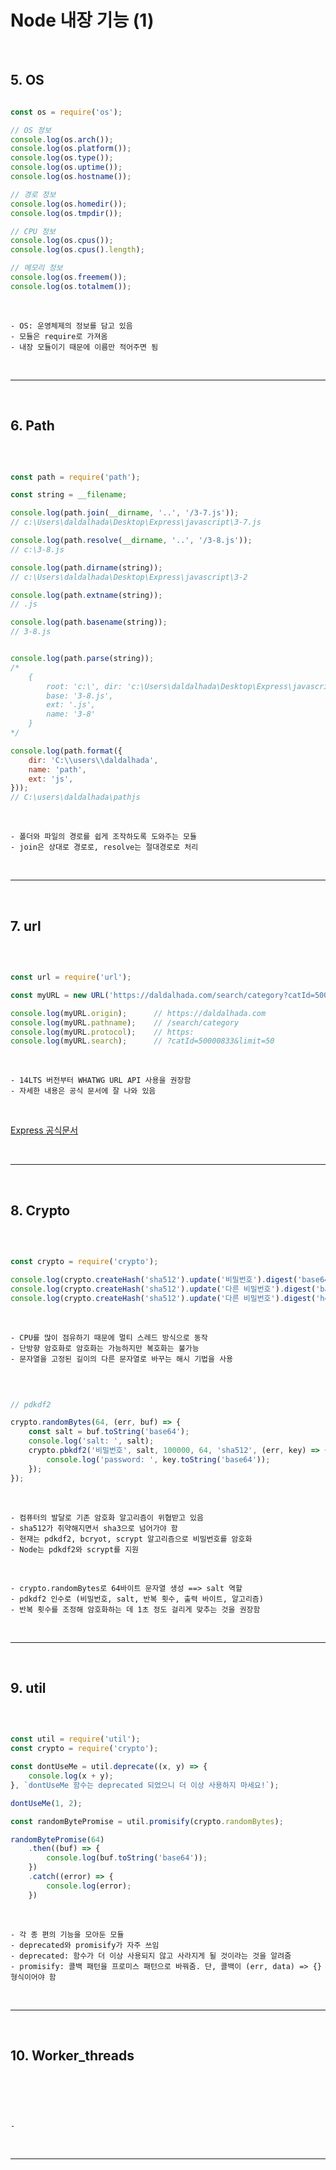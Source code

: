 # Node 내장 기능 (1)

<br>

## 5. OS

```javascript

const os = require('os');

// OS 정보
console.log(os.arch());
console.log(os.platform());
console.log(os.type());
console.log(os.uptime());
console.log(os.hostname());

// 경로 정보
console.log(os.homedir());
console.log(os.tmpdir());

// CPU 정보
console.log(os.cpus());
console.log(os.cpus().length);

// 메모리 정보
console.log(os.freemem());
console.log(os.totalmem());

```

<br>

    - OS: 운영체제의 정보를 담고 있음
    - 모듈은 require로 가져옴
    - 내장 모듈이기 때문에 이름만 적어주면 됨

<br>

***

<br>

## 6. Path

<br>


```javascript

const path = require('path');

const string = __filename;

console.log(path.join(__dirname, '..', '/3-7.js'));
// c:\Users\daldalhada\Desktop\Express\javascript\3-7.js

console.log(path.resolve(__dirname, '..', '/3-8.js'));
// c:\3-8.js

console.log(path.dirname(string));
// c:\Users\daldalhada\Desktop\Express\javascript\3-2

console.log(path.extname(string));
// .js

console.log(path.basename(string));
// 3-8.js


console.log(path.parse(string));
/*
    {
        root: 'c:\', dir: 'c:\Users\daldalhada\Desktop\Express\javascript\3-2',
        base: '3-8.js',
        ext: '.js',
        name: '3-8'
    }
*/

console.log(path.format({
    dir: 'C:\\users\\daldalhada',
    name: 'path',
    ext: 'js',
}));
// C:\users\daldalhada\pathjs


```

<br>

    - 폴더와 파일의 경로를 쉽게 조작하도록 도와주는 모듈
    - join은 상대로 경로로, resolve는 절대경로로 처리
  
<br>


***

<br>

## 7. url

<br>

```javascript

const url = require('url');

const myURL = new URL('https://daldalhada.com/search/category?catId=50000833&limit=50');

console.log(myURL.origin);      // https://daldalhada.com
console.log(myURL.pathname);    // /search/category
console.log(myURL.protocol);    // https:
console.log(myURL.search);      // ?catId=50000833&limit=50

```

<br>

    - 14LTS 버전부터 WHATWG URL API 사용을 권장함
    - 자세한 내용은 공식 문서에 잘 나와 있음
  
<br>

[Express 공식문서](https://nodejs.org/docs/latest-v14.x/api/url.html#url_url) 

<br>

***

<br>

## 8. Crypto

<br>

```javascript

const crypto = require('crypto');

console.log(crypto.createHash('sha512').update('비밀번호').digest('base64'));
console.log(crypto.createHash('sha512').update('다른 비밀번호').digest('base64'));
console.log(crypto.createHash('sha512').update('다른 비밀번호').digest('hex'));


```

<br>

    - CPU를 많이 점유하기 때문에 멀티 스레드 방식으로 동작
    - 단방향 암호화로 암호화는 가능하지만 복호화는 불가능
    - 문자열을 고정된 길이의 다른 문자열로 바꾸는 해시 기법을 사용

<br>

```javascript

// pdkdf2

crypto.randomBytes(64, (err, buf) => {
    const salt = buf.toString('base64');
    console.log('salt: ', salt);
    crypto.pbkdf2('비밀번호', salt, 100000, 64, 'sha512', (err, key) => {
        console.log('password: ', key.toString('base64'));
    });
});


```

<br>

    - 컴퓨터의 발달로 기존 암호화 알고리즘이 위협받고 있음
    - sha512가 취약해지면서 sha3으로 넘어가야 함
    - 현재는 pdkdf2, bcryot, scrypt 알고리즘으로 비밀번호를 암호화
    - Node는 pdkdf2와 scrypt를 지원

<br> 

    - crypto.randomBytes로 64바이트 문자열 생성 ==> salt 역할
    - pdkdf2 인수로 (비밀번호, salt, 반복 횟수, 출력 바이트, 알고리즘)
    - 반복 횟수를 조정해 암호화하는 데 1초 정도 걸리게 맞추는 것을 권장함

<br>

***

<br>

## 9. util

<br>

```javascript

const util = require('util');
const crypto = require('crypto');

const dontUseMe = util.deprecate((x, y) => {
    console.log(x + y);
}, `dontUseMe 함수는 deprecated 되었으니 더 이상 사용하지 마세요!`);

dontUseMe(1, 2);

const randomBytePromise = util.promisify(crypto.randomBytes);

randomBytePromise(64)
    .then((buf) => {
        console.log(buf.toString('base64'));
    })
    .catch((error) => {
        console.log(error);
    })

```

<br>

    - 각 종 편의 기능을 모아둔 모듈
    - deprecated와 promisify가 자주 쓰임
    - deprecated: 함수가 더 이상 사용되지 않고 사라지게 될 것이라는 것을 알려줌
    - promisify: 콜백 패턴을 프로미스 패턴으로 바꿔줌. 단, 콜백이 (err, data) => {} 형식이어야 함

<br>

***

<br>

## 10. Worker_threads

<br>

```javascript


```

<br>

    - 

<br>

***

<br>